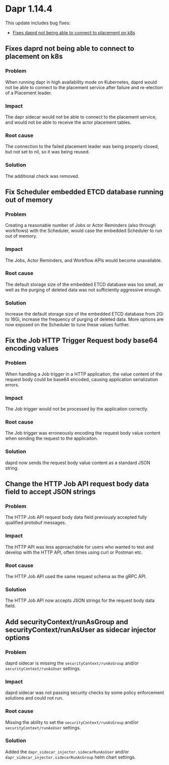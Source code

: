 # Dapr 1.14.4

This update includes bug fixes:

- [Fixes daprd not being able to connect to placement on k8s](#fixes-daprd-not-being-able-to-connect-to-placement-on-k8s)

## Fixes daprd not being able to connect to placement on k8s

### Problem

When running dapr in high availability mode on Kubernetes, daprd would not be able to connect to the placement service after failure and re-election of a Placement leader.

### Impact

The dapr sidecar would not be able to connect to the placement service, and would not be able to receive the actor placement tables.

### Root cause

The connection to the failed placement leader was being properly closed, but not set to nil, so it was being reused.

### Solution

The additional check was removed.

## Fix Scheduler embedded ETCD database running out of memory

### Problem

Creating a reasonable number of Jobs or Actor Reminders (also through workflows) with the Scheduler, would case the embedded Scheduler to run out of memory.

### Impact

The Jobs, Actor Reminders, and Workflow APIs would become unavailable.

### Root cause

The default storage size of the embedded ETCD database was too small, as well as the purging of deleted data was not sufficiently aggressive enough.

### Solution

Increase the default storage size of the embedded ETCD database from 2Gi to 16Gi, increase the frequency of purging of deleted data.
More options are now exposed on the Scheduler to tune these values further.



## Fix the Job HTTP Trigger Request body base64 encoding values

### Problem

When handling a Job trigger in a HTTP application, the value content of the request body could be base64 encoded, causing application serialization errors.

### Impact

The Job trigger would not be processed by the application correctly.

### Root cause

The Job trigger was erroneously encoding the request body value content when sending the request to the applicaiton.

### Solution

daprd now sends the request body value content as a standard JSON string.

## Change the HTTP Job API request body data field to accept JSON strings

### Problem

The HTTP Job API request body data field previously accepted fully qualified protobuf messages.

### Impact

The HTTP API was less approachable for users who wanted to test and develop with the HTTP API, often times using curl or Postman etc.

### Root cause

The HTTP Job API used the same request schema as the gRPC API.

### Solution

The HTTP Job API now accepts JSON strings for the request body data field.

## Add securityContext/runAsGroup and securityContext/runAsUser as sidecar injector options

### Problem

daprd sidecar is missing the `securityContext/runAsGroup` and/or `securityContext/runAsUser` settings.

### Impact

daprd sidecar was not passing security checks by some policy enforcement solutions and could not run.

### Root cause

Missing the ability to set the `securityContext/runAsGroup` and/or `securityContext/runAsUser` settings.

### Solution

Added the `dapr_sidecar_injector.sidecarRunAsUser` and/or `dapr_sidecar_injector.sidecarRunAsGroup` helm chart settings.
